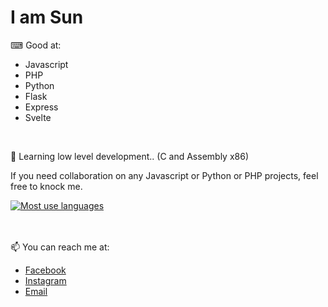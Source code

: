 # I am Sun

⌨ Good at:
- Javascript
- PHP
- Python
- Flask
- Express
- Svelte

<br>
<!--
[![](https://github-readme-stats.vercel.app/api?username=SunPodder&theme=yeblu&show_icons=true) 
[![](https://github-readme-stats.vercel.app/api/top-langs/?username=SunPodder&theme=shades-of-purple&layout=compact)](https://github.com/SunPodder)
<br>
-->

🔭 Learning low level development.. (C and Assembly x86)

If you need collaboration on any Javascript or Python or PHP projects, feel free to knock me.
<br>

[![Most use languages](https://github-readme-stats.vercel.app/api/top-langs/?username=SunPodder&theme=shades-of-purple&layout=compact)](https://github.com/SunPodder)

<br>
<br>
📫 You can reach me at:
<ul>
  <li>
    <a href="https://facebook.com/sun.podder.09" >Facebook</a>
  </li>
  <li>
    <a href="https://instagram.com/sunpodder.09" >Instagram</a>
  </li>
  <li>
    <a href="mailto:contact.sunpodder09@gmail.com" >Email</a>
  </li>
</ul>


<!--
**SunPodder/SunPodder** is a ✨ _special_ ✨ repository because its `README.md` (this file) appears on your GitHub profile.

Here are some ideas to get you started:

- 🔭 I’m currently working on ...
- 🌱 I’m currently learning ...
- 👯 I’m looking to collaborate on ...
- 🤔 I’m looking for help with ...
- 💬 Ask me about ...
- 📫 How to reach me: ...
- 😄 Pronouns: ...
- ⚡ Fun fact: ...
-->
